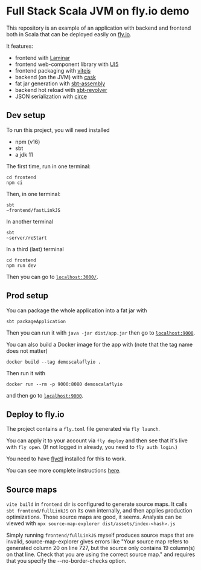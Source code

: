 # Full Stack Scala JVM on fly.io demo

This repository is an example of an application with backend and frontend both in Scala that can be deployed easily on [fly.io](https://fly.io/).

It features:

- frontend with [Laminar](https://laminar.dev/)
- frontend web-component library with [UI5](https://sap.github.io/ui5-webcomponents/)
- frontend packaging with [vitejs](https://vitejs.dev/)
- backend (on the JVM) with [cask](https://github.com/com-lihaoyi/cask)
- fat jar generation with [sbt-assembly](https://github.com/sbt/sbt-assembly)
- backend hot reload with [sbt-revolver](https://github.com/spray/sbt-revolver)
- JSON serialization with [circe](https://circe.github.io/circe/)

## Dev setup

To run this project, you will need installed

- npm (v16)
- sbt
- a jdk 11

The first time, run in one terminal:

```
cd frontend
npm ci
```

Then, in one terminal:

```
sbt
~frontend/fastLinkJS
```

In another terminal

```
sbt
~server/reStart
```

In a third (last) terminal

```
cd frontend
npm run dev
```

Then you can go to [`localhost:3000/`](http://localhost:3000/).

## Prod setup

You can package the whole application into a fat jar with

```
sbt packageApplication
```

Then you can run it with `java -jar dist/app.jar` then go to [`localhost:9000`](http://localhost:9000).

You can also build a Docker image for the app with (note that the tag name does not matter)

```
docker build --tag demoscalaflyio .
```

Then run it with

```
docker run --rm -p 9000:8080 demoscalaflyio
```

and then go to [`localhost:9000`](http://localhost:9000).

## Deploy to fly.io

The project contains a `fly.toml` file generated via `fly launch`.

You can apply it to your account via `fly deploy` and then see that it's live with `fly open`. (If not logged in already, you need to `fly auth login`.)

You need to have [flyctl](https://fly.io/docs/hands-on/install-flyctl/) installed for this to work.

You can see more complete instructions [here](https://fly.io/docs/languages-and-frameworks/dockerfile/).


## Source maps

`vite build` in `frontend` dir is configured to generate source maps. It calls `sbt frontend/fullLinkJS` on its own internally, and then applies production optimizations. Those source maps are good, it seems. Analysis can be viewed with `npx source-map-explorer dist/assets/index-<hash>.js`

Simply running `frontend/fullLinkJS` myself produces source maps that are invalid, source-map-explorer gives errors like "Your source map refers to generated column 20 on line 727, but the source only contains 19 column(s) on that line.
Check that you are using the correct source map." and requires that you specify the --no-border-checks option. 
